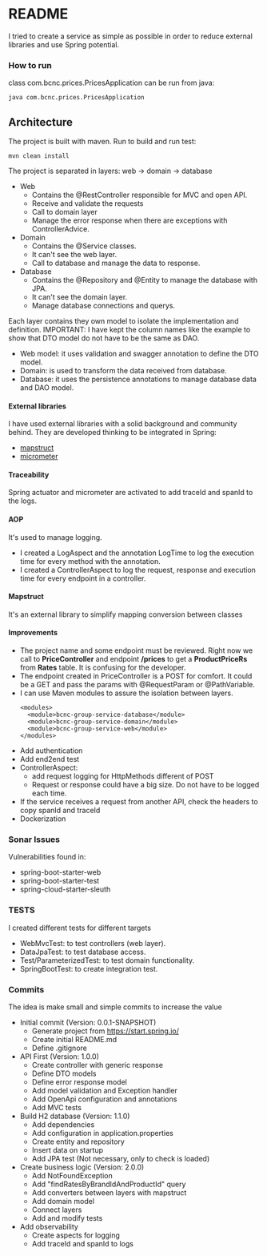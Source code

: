 # README #

I tried to create a service as simple as possible in order to reduce external libraries and use Spring potential.

### How to run ###

class com.bcnc.prices.PricesApplication can be run from java: 
```
java com.bcnc.prices.PricesApplication
```

## Architecture ##

The project is built with maven. Run to build and run test:
```
mvn clean install
```
The project is separated in layers: web -> domain -> database
- Web
  - Contains the @RestController responsible for MVC and open API.
  - Receive and validate the requests
  - Call to domain layer
  - Manage the error response when there are exceptions with ControllerAdvice.
- Domain
  - Contains the @Service classes.
  - It can't see the web layer.
  - Call to database and manage the data to response.
- Database
  - Contains the @Repository and @Entity to manage the database with JPA.
  - It can't see the domain layer.
  - Manage database connections and querys.

Each layer contains they own model to isolate the implementation and definition. IMPORTANT: I have kept the column names like the example to show that DTO model do not have to be the same as DAO.
- Web model: it uses validation and swagger annotation to define the DTO model.
- Domain: is used to transform the data received from database.
- Database: it uses the persistence annotations to manage database data and DAO model.

#### External libraries ####

I have used external libraries with a solid background and community behind. They are developed thinking to be integrated in Spring:
- [mapstruct](https://mapstruct.org/)
- [micrometer](https://micrometer.io/)

#### Traceability ####

Spring actuator and micrometer are activated to add traceId and spanId to the logs.

#### AOP ####

It's used to manage logging.
- I created a LogAspect and the annotation LogTime to log the execution time for every method with the annotation.
- I created a ControllerAspect to log the request, response and execution time for every endpoint in a controller.

#### Mapstruct ####

It's an external library to simplify mapping conversion between classes

#### Improvements ####

- The project name and some endpoint must be reviewed. Right now we call to **PriceController** and endpoint **/prices** to get a **ProductPriceRs** from **Rates** table. It is confusing for the developer.
- The endpoint created in PriceController is a POST for comfort. It could be a GET and pass the params with @RequestParam or @PathVariable.
- I can use Maven modules to assure the isolation between layers. 
  ```
  <modules>
    <module>bcnc-group-service-database</module>
    <module>bcnc-group-service-domain</module>
    <module>bcnc-group-service-web</module>
  </modules>
  ```
- Add authentication
- Add end2end test
- ControllerAspect:
  - add request logging for HttpMethods different of POST
  - Request or response could have a big size. Do not have to be logged each time.
- If the service receives a request from another API, check the headers to copy spanId and traceId
- Dockerization
  
### Sonar Issues ###

Vulnerabilities found in:

- spring-boot-starter-web
- spring-boot-starter-test
- spring-cloud-starter-sleuth

### TESTS ###

I created different tests for different targets
- WebMvcTest: to test controllers (web layer). 
- DataJpaTest: to test database access.
- Test/ParameterizedTest: to test domain functionality.
- SpringBootTest: to create integration test.

### Commits ###

The idea is make small and simple commits to increase the value

- Initial commit (Version: 0.0.1-SNAPSHOT)
  - Generate project from https://start.spring.io/
  - Create initial README.md
  - Define .gitignore
- API First (Version: 1.0.0)
  - Create controller with generic response
  - Define DTO models
  - Define error response model
  - Add model validation and Exception handler
  - Add OpenApi configuration and annotations
  - Add MVC tests
- Build H2 database (Version: 1.1.0)
  - Add dependencies
  - Add configuration in application.properties
  - Create entity and repository
  - Insert data on startup
  - Add JPA test (Not necessary, only to check is loaded)
- Create business logic (Version: 2.0.0)
  - Add NotFoundException
  - Add "findRatesByBrandIdAndProductId" query
  - Add converters between layers with mapstruct
  - Add domain model
  - Connect layers
  - Add and modify tests
- Add observability
  - Create aspects for logging
  - Add traceId and spanId to logs